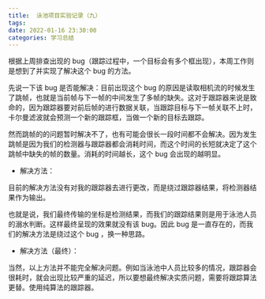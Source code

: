 ```yaml
---
title:  泳池项目实验记录（九）
tags: 
date: 2022-01-16 23:30:00
categories: 学习总结
---
```



根据上周排查出现的 bug（跟踪过程中，一个目标会有多个框出现），本周工作则是想到了并实现了解决这个 bug 的方法。

先说一下该 bug 是否能解决：目前出现这个 bug 的原因是读取相机流的时候发生了跳帧，也就是当前帧与下一帧的中间发生了多帧的缺失。这对于跟踪器来说是致命的，因为跟踪器要对前后帧的进行数据关联，当跟踪目标与下一帧关联不上时，卡尔曼滤波就会预测一个新的跟踪框，当做一个新的目标去跟踪。

然而跳帧的的问题暂时解决不了，也有可能会很长一段时间都不会解决。因为发生跳帧是因为我们的检测器与跟踪器都会消耗时间，而这个时间的长短就决定了这个跳帧中缺失的帧的数量。消耗的时间越长，这个 bug 会出现的越明显。

- 解决方法：

目前的解决方法没有对我的跟踪器去进行更改，而是绕过跟踪器结果，将检测器结果作为输出。

也就是说，我们最终传输的坐标是检测结果，而我们的跟踪结果则是用于泳池人员的溺水判断。这样最终呈现的效果就没有该 bug。因此 bug 是一直存在的，而我们的解决方法是绕过这个 bug ，换一种思路。


- 解决方法（最终）：

当然，以上方法并不能完全解决问题。例如当泳池中人员比较多的情况，跟踪器会很耗时，就会出现比较严重的延迟，所以要想最终解决实质问题，需要将跟踪算法更替。使用纯算法的跟踪器。

